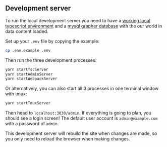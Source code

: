## Development server

To run the local development server you need to have a [working local typescript environment](local-typescript-setup.md) and a [mysql grapher database](docker-compose-mysql.md) with the our world in data content loaded.

Set up your `.env` file by copying the example:

```sh
cp .env.example .env
```

Then run the three development processes:

```sh
yarn startTscServer
yarn startAdminServer
yarn startWebpackServer
```

Or alternatively, you can also start all 3 processes in one terminal window with tmux:

```sh
yarn startTmuxServer
```

Then head to `localhost:3030/admin`. If everything is going to plan, you should see a login screen! The default user account is `admin@example.com` with a password of `admin`.

This development server will rebuild the site when changes are made, so you only need to reload the browser when making changes.
